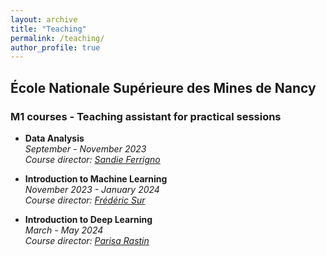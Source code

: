 ```yaml
---
layout: archive
title: "Teaching"
permalink: /teaching/
author_profile: true
---
```


## École Nationale Supérieure des Mines de Nancy

### M1 courses - Teaching assistant for practical sessions

- **Data Analysis**  
_September - November 2023_  
_Course director: [Sandie Ferrigno](https://iecl.univ-lorraine.fr/membre-iecl/ferrigno-sandie-2/)_

- **Introduction to Machine Learning**   
_November 2023 - January 2024_  
_Course director: [Frédéric Sur](https://members.loria.fr/FSur/index.html)_

- **Introduction to Deep Learning**   
_March - May 2024_  
_Course director: [Parisa Rastin](https://sites.google.com/site/parisarastinresearch/home)_
